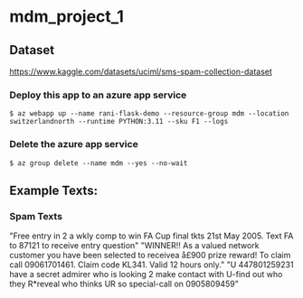 # mdm_project_1

## Dataset
https://www.kaggle.com/datasets/uciml/sms-spam-collection-dataset

### Deploy this app to an azure app service
```
$ az webapp up --name rani-flask-demo --resource-group mdm --location switzerlandnorth --runtime PYTHON:3.11 --sku F1 --logs
```

### Delete the azure app service
```
$ az group delete --name mdm --yes --no-wait
```

## Example Texts:
### Spam Texts
"Free entry in 2 a wkly comp to win FA Cup final tkts 21st May 2005. Text FA to 87121 to receive entry question"
"WINNER!! As a valued network customer you have been selected to receivea å£900 prize reward! To claim call 09061701461. Claim code KL341. Valid 12 hours only."
"U 447801259231 have a secret admirer who is looking 2 make contact with U-find out who they R*reveal who thinks UR so special-call on 0905809459"